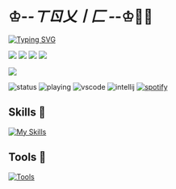 # ♔-_-ㄒㄖ乂丨匚 -_-♔🐱‍👤

[![Typing SVG](https://readme-typing-svg.herokuapp.com/?color=9D00FF&duration=3500&font=Bahnschrift&lines=Hiiiuuu+I'm+ToXic;My+Favorite+Thing+Is+Playing+GTAV;In+My+Freetime+I+Do+A+Bit+Of+Coding;Game+Development+|+Reverse+Engineering;Discord+Bots+|+Discord+Apps+|+Discord+Plugins;C2+API+|+Design+|+Development+|+Management)](https://git.io/typing-svg)


<p align="left">
  <img src="https://img.shields.io/badge/windows 10-%230078D6.svg?&style=for-the-badge&logo=windows&logoColor=white" />
  <img src="https://img.shields.io/badge/intel-core%20i5%208th-%230071C5.svg?&style=for-the-badge&logoColor=white" />
  <img src="https://img.shields.io/badge/RAM-32GB-%230071C5.svg?&style=for-the-badge&logoColor=white" />
  <img src="https://img.shields.io/badge/AMD-6600xt-ED1C24.svg?&style=for-the-badge&logoColor=white" />
</p>

<img src = "https://img.shields.io/badge/Discord-toxic.vibezz-blue" />

![status](https://api.statusbadges.me/badge/status/1235746226683646002)
![playing](https://api.statusbadges.me/badge/playing/1235746226683646002)
![vscode](https://api.statusbadges.me/badge/vscode/1235746226683646002)
![intellij](https://api.statusbadges.me/badge/intellij/1235746226683646002)
[![spotify](https://api.statusbadges.me/badge/spotify/1235746226683646002)](https://api.statusbadges.me/openspotify/1235746226683646002)

## Skills 🔮
[![My Skills](https://skillicons.dev/icons?i=perl,java,kotlin,nodejs,js,sqlite,rust,c,cs,cpp,crystal,ts,go,lua,py&perline=6)](https://skillicons.dev)

## Tools 🧰
[![Tools](https://go-skill-icons.vercel.app/api/icons?i=vscode,visualstudio,eclipse,discord,githubactions,npm,vite,gitlab,github,&theme=light&perline=5)](https://github.com/nekiro)
